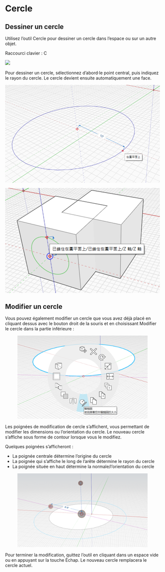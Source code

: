# Cercle 

## Dessiner un cercle

Utilisez l’outil Cercle pour dessiner un cercle dans l’espace ou sur un autre objet.

Raccourci clavier : C

![](../.gitbook/assets/circle\_toolbar.png)

Pour dessiner un cercle, sélectionnez d’abord·le point central, puis indiquez le rayon du cercle. Le cercle devient ensuite automatiquement une face.

![](../.gitbook/assets/circle1.png)

![](../.gitbook/assets/circle2.png)

## Modifier un cercle

Vous pouvez également modifier un cercle que vous avez déjà placé en cliquant dessus avec le bouton droit de la souris et en choisissant Modifier le cercle dans la partie inférieure :

<figure><img src="../.gitbook/assets/EditCircle1.png" alt=""><figcaption></figcaption></figure>

Les poignées de modification de cercle s’affichent, vous permettant de modifier les dimensions ou l’orientation du cercle. Le nouveau cercle s’affiche sous forme de contour lorsque vous le modifiez.

Quelques poignées s’afficheront :

* La poignée centrale détermine l’origine du cercle
* La poignée qui s’affiche le long de l’arête détermine le rayon du cercle
* La poignée située en haut détermine la normale/l’orientation du cercle

<figure><img src="../.gitbook/assets/image (2) (2).png" alt=""><figcaption></figcaption></figure>

Pour terminer la modification, quittez l’outil en cliquant dans un espace vide ou en appuyant sur la touche Échap. Le nouveau cercle remplacera le cercle actuel.
